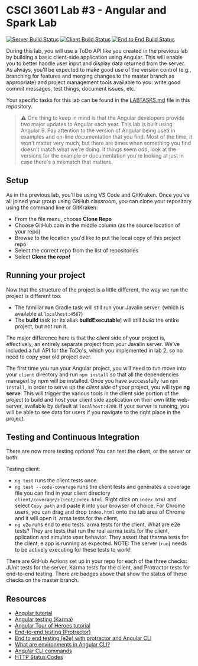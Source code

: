 # CSCI 3601 Lab #3 - Angular and Spark Lab

[![Server Build Status](../../workflows/Server%20Java/badge.svg?branch=master)](../../actions?query=workflow%3A"Server+Java")
[![Client Build Status](../../workflows/Client%20Angular/badge.svg?branch=master)](../../actions?query=workflow%3A"Client+Angular")
[![End to End Build Status](../../workflows/End-to-End/badge.svg?branch=master)](../../actions?query=workflow%3AEnd-to-End)

During this lab, you will use a ToDo API like you created in the previous lab
by building a basic client-side application using Angular. This will enable you
to better handle user input and display data returned from the server. As always, 
you'll be expected to make good use of the version control (e.g., branching for features and merging changes to the master branch as appropriate) and project management 
tools available to you: write good commit messages, test things, document issues, etc.

Your specific tasks for this lab can be found in the [LABTASKS.md][labtasks]
file in this repository.

>:warning: One thing to keep in mind is that the Angular developers provide two
major updates to Angular each year. This lab is built using Angular 9. Pay attention to
the version of Angular being used in examples and on-line documentation that you find. Most
of the time, it won't matter very much, but there are times when something you find 
doesn't match what we're doing. If things seem odd, look at the versions for the
example or documentation you're looking at just in case there's a mismatch that matters.

## Setup

As in the previous lab, you'll be using VS Code and GitKraken. Once you've all joined your
group using GitHub classroom, you can clone your repository using the command line or GitKraken:

- From the file menu, choose **Clone Repo**
- Choose GitHub.com in the middle column (as the source location of your repo)
- Browse to the location you'd like to put the local copy of this project repo
- Select the correct repo from the list of repositories
- Select **Clone the repo!**


## Running your project

Now that the structure of the project is a little different, the way we run the project
is different too.

- The familiar **run** Gradle task will still run your Javalin server.
(which is available at ``localhost:4567``)
- The **build** task (or its alias **buildExecutable**) will still _build_ the entire project, but not run it.

The major difference here is that the _client_ side of your project is,
effectively, an entirely separate project from your Javalin server. We've included a full API
for the ToDo's, which you implemented in lab 2, so no need to copy your old project over.

The first time you run your Angular project, you will need to run move into your `client` directory and run `npm install` so that all the dependencies managed by npm will be installed. Once you have successfully run `npm install`, in order to serve up the _client side_ of your project, you will type 
**ng serve**. This will trigger the various tools in the
client side portion of the project to build and host your client side
application on their own little web-server, available by default at ``localhost:4200``. If your server is running, you will be able to see data for users if you navigate to the right place in the project.

## Testing and Continuous Integration

There are now more testing options! You can test the client, or the server or both.

Testing client:

* `ng test` runs the client tests once.
* `ng test --code-coverage` runs the client tests and generates a coverage file you can find in your client directory `client/coverage/client/index.html`.
Right click on `index.html` and select `Copy path` and paste it into your browser of choice. For Chrome users, you can drag and drop `index.html` onto the tab area of Chrome and it will open it.  arma tests for the client, 
* `ng e2e` runs end to end tests. arma tests for the client, What are e2e tests? They are tests that run the real aarma tests for the client, pplication and simulate user behavior. They assert that tharma tests for the client, e app is running as expected. NOTE: The server (`run`) needs to be actively executing for these tests to work!

There are GitHub Actions set up in your repo for each of the three checks: JUnit tests for the server, Karma tests for the client, and Protractor tests for end-to-end testing. There are badges above that show the status of these checks on the master branch.

## Resources

- [Angular tutorial][angular-tutorial]
- [Angular testing (Karma)][angular-karma]
- [Angular Tour of Heroes tutorial][tour-of-heroes]
- [End-to-end testing (Protractor)][protractor]
- [End to end testing (e2e) with protractor and Angular CLI][e2e-testing]
- [What are environments in Angular CLI?][environments]
- [Angular CLI commands][angular-cli-commands]
- [HTTP Status Codes][status-codes]


[angular-tutorial]: https://angular.io/start
[angular-karma]:https://angular.io/guide/testing
[tour-of-heroes]: https://angular.io/tutorial
[protractor]: https://www.protractortest.org/#/toc
[e2e-testing]: https://coryrylan.com/blog/introduction-to-e2e-testing-with-the-angular-cli-and-protractor
[environments]: https://angular.io/guide/build#configuring-application-environments
[labtasks]: LABTASKS.md
[angular-cli-commands]: https://angular.io/cli
[status-codes]: https://en.wikipedia.org/wiki/List_of_HTTP_status_codes


